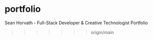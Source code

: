 # portfolio
Sean Horvath - Full-Stack Developer &amp; Creative Technologist Portfolio
>>>>>>> origin/main
